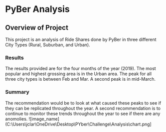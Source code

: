 # PyBer Analysis

## Overview of Project

This project is an analysis of Ride Shares done by PyBer in three different City Types (Rural, Suburban, and Urban). 

### Results
The results provided are for the four months of the year (2019). The most popular and highest grossing area is in the Urban area. The peak for all three city types is between Feb and Mar. A second peak is in mid-March.

### Summary
The recommendation would be to look at what caused these peaks to see if they can be replicated throughout the year. A second recommendation is to continue to monitor these trends throughout the year to see if there are any anomolies.
![image_name](C:\Users\jclar\OneDrive\Desktop\PYber\Challenge\Analysis\chart.png]